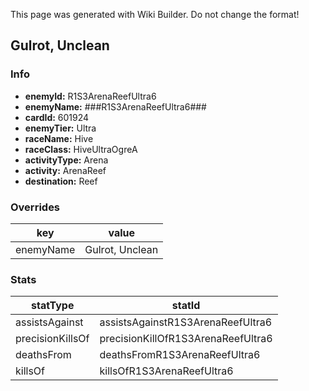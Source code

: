 <span class="wiki-builder">This page was generated with Wiki Builder. Do not change the format!</span>

## Gulrot, Unclean
### Info
* **enemyId:** R1S3ArenaReefUltra6
* **enemyName:** ###R1S3ArenaReefUltra6###
* **cardId:** 601924
* **enemyTier:** Ultra
* **raceName:** Hive
* **raceClass:** HiveUltraOgreA
* **activityType:** Arena
* **activity:** ArenaReef
* **destination:** Reef

### Overrides
key | value
--- | -----
enemyName | Gulrot, Unclean

### Stats
statType | statId
-------- | ------
assistsAgainst | assistsAgainstR1S3ArenaReefUltra6
precisionKillsOf | precisionKillOfR1S3ArenaReefUltra6
deathsFrom | deathsFromR1S3ArenaReefUltra6
killsOf | killsOfR1S3ArenaReefUltra6


